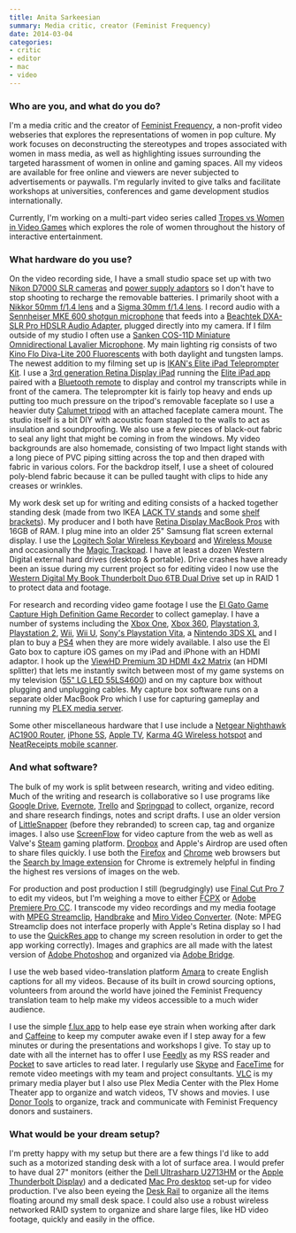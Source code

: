 ```yaml
---
title: Anita Sarkeesian
summary: Media critic, creator (Feminist Frequency)
date: 2014-03-04
categories:
- critic
- editor
- mac
- video
---
```


### Who are you, and what do you do?

I'm a media critic and the creator of [Feminist Frequency](http://www.feministfrequency.com/ "The Feminist Frequency website."), a non-profit video webseries that explores the representations of women in pop culture. My work focuses on deconstructing the stereotypes and tropes associated with women in mass media, as well as highlighting issues surrounding the targeted harassment of women in online and gaming spaces. All my videos are available for free online and viewers are never subjected to advertisements or paywalls. I'm regularly invited to give talks and facilitate workshops at universities, conferences and game development studios internationally.

Currently, I'm working on a multi-part video series called [Tropes vs Women in Video Games](https://www.youtube.com/playlist?list=PLn4ob_5_ttEaA_vc8F3fjzE62esf9yP61 "Anita's videos about women in video games.") which explores the role of women throughout the history of interactive entertainment.

### What hardware do you use?

On the video recording side, I have a small studio space set up with two [Nikon D7000 SLR cameras][d7000] and [power supply adaptors][ep-5b] so I don't have to stop shooting to recharge the removable batteries. I primarily shoot with a [Nikkor 50mm f/1.4 lens][af-nikkor-50mm-f1.4d] and a [Sigma 30mm f/1.4 lens][30mm-f1.4-ex-dc-hsm]. I record audio with a [Sennheiser MKE 600 shotgun microphone][mke-600] that feeds into a [Beachtek DXA-SLR Pro HDSLR Audio Adapter][dxa-slr-pro], plugged directly into my camera. If I film outside of my studio I often use a [Sanken COS-11D Miniature Omnidirectional Lavalier Microphone][cos-11d]. My main lighting rig consists of two [Kino Flo Diva-Lite 200 Fluorescents][diva-lite-200] with both daylight and tungsten lamps. The newest addition to my filming set up is [IKAN's Elite iPad Teleprompter Kit][pt-elite]. I use a [3rd generation Retina Display iPad][ipad-3] running the [Elite iPad app][elite-prompter-ios] paired with a [Bluetooth remote][elite-remote] to display and control my transcripts while in front of the camera. The teleprompter kit is fairly top heavy and ends up putting too much pressure on the tripod's removable faceplate so I use a heavier duty [Calumet tripod][ck7500] with an attached faceplate camera mount. The studio itself is a bit DIY with acoustic foam stapled to the walls to act as insulation and soundproofing. We also use a few pieces of black-out fabric to seal any light that might be coming in from the windows. My video backgrounds are also homemade, consisting of two Impact light stands with a long piece of PVC piping sitting across the top and then draped with fabric in various colors. For the backdrop itself, I use a sheet of coloured poly-blend fabric because it can be pulled taught with clips to hide any creases or wrinkles.

My work desk set up for writing and editing consists of a hacked together standing desk (made from two IKEA [LACK TV stands][lack] and some [shelf brackets][ekby-valter]). My producer and I both have [Retina Display MacBook Pros][macbook-pro] with 16GB of RAM. I plug mine into an older 25" Samsung flat screen external display. I use the [Logitech Solar Wireless Keyboard][wireless-solar-keyboard-k750-mac] and [Wireless Mouse][m510] and occasionally the [Magic Trackpad][magic-trackpad]. I have at least a dozen Western Digital external hard drives (desktop & portable). Drive crashes have already been an issue during my current project so for editing video I now use the [Western Digital My Book Thunderbolt Duo 6TB Dual Drive][my-book-thunderbolt-duo] set up in RAID 1 to protect data and footage.

For research and recording video game footage I use the [El Gato Game Capture High Definition Game Recorder][game-capture-hd] to collect gameplay. I have a number of systems including the [Xbox One][xbox-one], [Xbox 360][xbox-360], [Playstation 3][ps3], [Playstation 2][ps2], [Wii][], [Wii U][wii-u], [Sony's Playstation Vita][vita], a [Nintendo 3DS XL][3ds-xl] and I plan to buy a [PS4][] when they are more widely available. I also use the El Gato box to capture iOS games on my iPad and iPhone with an HDMI adaptor. I hook up the [ViewHD Premium 3D HDMI 4x2 Matrix][premium-3d-hdmi-4x2-matrix] (an HDMI splitter) that lets me instantly switch between most of my game systems on my television ([55" LG LED 55LS4600][55ls4600]) and on my capture box without plugging and unplugging cables. My capture box software runs on a separate older MacBook Pro which I use for capturing gameplay and running my [PLEX media server][plex].

Some other miscellaneous hardware that I use include a [Netgear Nighthawk AC1900 Router][nighthawk], [iPhone 5S][iphone-5s], [Apple TV][apple-tv], [Karma 4G Wireless hotspot][karma] and [NeatReceipts mobile scanner][neatreceipts].

### And what software?

The bulk of my work is split between research, writing and video editing. Much of the writing and research is collaborative so I use programs like [Google Drive][google-drive], [Evernote][], [Trello][] and [Springpad][] to collect, organize, record and share research findings, notes and script drafts. I use an older version of [LittleSnapper][] (before they rebranded) to screen cap, tag and organize images. I also use [ScreenFlow][] for video capture from the web as well as Valve's [Steam][] gaming platform. [Dropbox][] and Apple's Airdrop are used often to share files quickly. I use both the [Firefox][] and [Chrome][] web browsers but the [Search by Image extension][search-by-image] for Chrome is extremely helpful in finding the highest res versions of images on the web.

For production and post production I still (begrudgingly) use [Final Cut Pro 7][final-cut-pro] to edit my videos, but I'm weighing a move to either [FCPX][final-cut-pro] or [Adobe Premiere Pro CC][premiere-pro]. I transcode my video recordings and my media footage with [MPEG Streamclip][mpeg-streamclip], [Handbrake][] and [Miro Video Converter][miro-video-converter]. (Note: MPEG Streamclip does not interface properly with Apple's Retina display so I had to use the [QuickRes app][quickres] to change my screen resolution in order to get the app working correctly). Images and graphics are all made with the latest version of [Adobe Photoshop][photoshop] and organized via [Adobe Bridge][bridge].

I use the web based video-translation platform [Amara][] to create English captions for all my videos. Because of its built in crowd sourcing options, volunteers from around the world have joined the Feminist Frequency translation team to help make my videos accessible to a much wider audience.

I use the simple [f.lux app][f.lux] to help ease eye strain when working after dark and [Caffeine][] to keep my computer awake even if I step away for a few minutes or during the presentations and workshops I give. To stay up to date with all the internet has to offer I use [Feedly][] as my RSS reader and [Pocket][] to save articles to read later. I regularly use [Skype][] and [FaceTime][] for remote video meetings with my team and project consultants. [VLC][] is my primary media player but I also use Plex Media Center with the Plex Home Theater app to organize and watch videos, TV shows and movies. I use [Donor Tools][donor-tools] to organize, track and communicate with Feminist Frequency donors and sustainers.

### What would be your dream setup?

I'm pretty happy with my setup but there are a few things I'd like to add such as a motorized standing desk with a lot of surface area. I would prefer to have dual 27" monitors (either the [Dell Ultrasharp U2713HM][u2713hm] or the [Apple Thunderbolt Display][thunderbolt-display]) and a dedicated [Mac Pro desktop][mac-pro] set-up for video production. I've also been eyeing the [Desk Rail][desk-rail] to organize all the items floating around my small desk space. I could also use a robust wireless networked RAID system to organize and share large files, like HD video footage, quickly and easily in the office.

[30mm-f1.4-ex-dc-hsm]: https://www.sigmaphoto.com/30mm-f14-ex-dc-hsm "A camera lens."
[3ds-xl]: https://www.nintendo.com/3ds/features/ "A portable gaming console with a 3D screen."
[55ls4600]: https://www.lg.com/us/support-product/lg-55LS4600 "A 55 inch LED TV."
[af-nikkor-50mm-f1.4d]: https://www.nikonusa.com/en/Nikon-Products/Product/Camera-Lenses/1902/AF-NIKKOR-50mm-f%252F1.4D.html "A camera lens."
[amara]: http://www.amara.org/en/ "A video caption/translation service."
[apple-tv]: https://en.wikipedia.org/wiki/Apple_TV "A device for viewing media on a TV."
[bridge]: https://creative.adobe.com/products/bridge "A shared media manager for Adobe CS products."
[caffeine]: http://lightheadsw.com/caffeine/ "A Mac menubar application to keep your computer awake."
[chrome]: https://www.google.com/intl/en/chrome/browser/ "A WebKit-based browser, where each tab runs in its own thread."
[ck7500]: https://www.amazon.com/Calumet-Convenient-Quick-Release-Split-Shaft-Low-Angle/dp/B000IZGV3W "A tripod."
[cos-11d]: http://www.sanken-mic.com/en/product/product.cfm/5.1105900 "A lavalier microphone."
[d7000]: https://www.nikonusa.com/en/Nikon-Products/Product/dslr-cameras/25468/D7000.html "A 16.2 megapixel DSLR."
[desk-rail]: http://deskrail.com/ "A desk organising dock."
[diva-lite-200]: https://www.amazon.com/Diva-Lite-200-120-volt/dp/B0089X7NEG "A lighting fixture for video recording."
[donor-tools]: https://www.donortools.com/ "A service for accepting and organising donations."
[dropbox]: https://www.dropbox.com/ "Online syncing and storage."
[dxa-slr-pro]: https://www.amazon.com/DXA-SLR-PRO-DSLR-Audio-Adapter/dp/B007WT3A5E "An audio adapter for DSLR cameras."
[ekby-valter]: http://www.ikea.com/us/en/catalog/products/56696109/#/80167473 "Shelving brackets."
[elite-prompter-ios]: http://web.archive.org/web/20210516212624/http://eliteprompter.com/ "A teleprompter app."
[elite-remote]: http://ikancorp.com/productdetail.php?id=501 "A Bluetooth remote control."
[ep-5b]: https://www.nikonusa.com/en/Nikon-Products/Product/Power-Packs/27014/EP-5B-Power-Supply-Connector.html "A power supply connector for certain Nikon cameras."
[evernote]: https://evernote.com/ "Online software for capturing notes."
[f.lux]: https://justgetflux.com/ "A tool to make the colour of your screen adapt to the current time of day."
[facetime]: https://en.wikipedia.org/wiki/FaceTime "Mac and iOS software for easy video chatting."
[feedly]: https://feedly.com/ "A feed reader."
[final-cut-pro]: https://en.wikipedia.org/wiki/Final_Cut_Pro "A nonlinear video editor."
[firefox]: https://www.mozilla.org/en-US/firefox/new/ "A cross-platform open-source web browser."
[game-capture-hd]: https://www.elgato.com/en/gaming/game-capture-hd "A device for recording video game console gameplay."
[google-drive]: https://drive.google.com/ "A cloud storage service."
[handbrake]: https://handbrake.fr/ "Cross-platform, open source video encoding software."
[ipad-3]: https://www.apple.com/ipad/ "A tablet device with a retina display."
[iphone-5s]: https://en.wikipedia.org/wiki/IPhone_5S "A smartphone."
[karma]: https://yourkarma.com/ "A portable WiFi hotspot."
[lack]: https://www.ikea.com/us/en/catalog/products/90243297/ "A TV unit."
[littlesnapper]: https://realmacsoftware.com/ember/ "A screen capture and collection tool for the Mac."
[m510]: https://www.logitech.com/en-us/product/wireless-mouse-m510 "A wireless mouse."
[mac-pro]: https://www.apple.com/mac-pro/ "The Intel-based Mac tower computer."
[macbook-pro]: https://www.apple.com/macbook-pro/ "A laptop."
[magic-trackpad]: https://en.wikipedia.org/wiki/Magic_Trackpad "A trackpad for desktop machines."
[miro-video-converter]: http://web.archive.org/web/20170119135906/http://ftp.osuosl.org:80/pub/pculture.org/mirovideoconverter/ "Open-source video conversion software."
[mke-600]: https://en-us.sennheiser.com/camera-mic-dslr-shotgun-video-mke-600 "A microphone."
[mpeg-streamclip]: http://www.squared5.com/ "A video converter and editor."
[my-book-thunderbolt-duo]: https://www.wdc.com/en/products/products.aspx?id=630 "A Thunderbolt RAID system."
[neatreceipts]: http://www.neat.com/products/neatreceipts/ "A portable scanner and digital filing system."
[nighthawk]: https://www.netgear.com/home/products/networking/wifi-routers/R7000.aspx "A wireless router."
[photoshop]: https://www.adobe.com/products/photoshop.html "A bitmap image editor."
[plex]: https://plex.tv/ "Media center software."
[pocket]: https://getpocket.com/ "A service for storing links to look at later on."
[premiere-pro]: https://en.wikipedia.org/wiki/Adobe_Premiere_Pro "A video editing suite."
[premium-3d-hdmi-4x2-matrix]: https://www.amazon.com/ViewHD-Premium-Matrix-Digital-Surround/dp/B0031SWDKI "An HDMI splitter."
[ps2]: https://en.wikipedia.org/wiki/PS_2 "A gaming console."
[ps3]: http://us.playstation.com/PS3/ "A shiny gaming console from Sony."
[ps4]: http://us.playstation.com/ps4/index.htm "A shiny gaming console from Sony."
[pt-elite]: http://ikancorp.com/productdetail.php?id=424 "A teleprompter stand for iPads."
[quickres]: https://www.thnkdev.com/QuickRes "Mac software for switching between screen resolutions."
[screenflow]: http://www.telestream.net/screenflow/overview.htm "A screencasting studio for the Mac."
[search-by-image]: http://web.archive.org/web/20201027164722/https://chrome.google.com/webstore/detail/search-by-image-by-google/dajedkncpodkggklbegccjpmnglmnflm "A Chrome extension for searching Google via a given image."
[skype]: https://www.skype.com/en/ "Voice and video chat software."
[springpad]: https://en.wikipedia.org/wiki/Springpad "Note-taking/to-do software."
[steam]: https://store.steampowered.com/ "A digital game distribution service."
[thunderbolt-display]: https://www.apple.com/displays/ "A Thunderbolt-powered monitor."
[trello]: https://trello.com/ "A project management service."
[u2713hm]: http://accessories.ap.dell.com/sna/productdetail.aspx?c=au&cs=audhs1&l=en&redirect=1&s=dhs&sku=210-40773 "A 27 inch LCD monitor"
[vita]: https://www.playstation.com/en-us/explore/psvita/ "A portable gaming console."
[vlc]: http://www.videolan.org/vlc/ "An open-source media player."
[wii-u]: https://www.nintendo.com/wiiu "A unique gaming console."
[wii]: https://www.nintendo.com/wii "A unique gaming console."
[wireless-solar-keyboard-k750-mac]: https://www.logitech.com/en-us/product/wireless-solar-keyboard-k750-mac "A wireless solar-powered keyboard."
[xbox-360]: http://www.xbox.com:80/en-US/Xbox360 "A gaming console."
[xbox-one]: http://web.archive.org/web/20141104130659/http://www.xbox.com:80/en-US/xbox-one/meet-xbox-one "A video game console."
